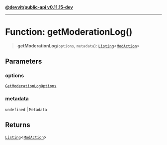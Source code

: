 [**@devvit/public-api v0.11.15-dev**](../../README.md)

---

# Function: getModerationLog()

> **getModerationLog**(`options`, `metadata`): [`Listing`](../classes/Listing.md)\<[`ModAction`](../interfaces/ModAction.md)\>

## Parameters

### options

[`GetModerationLogOptions`](../type-aliases/GetModerationLogOptions.md)

### metadata

`undefined` | `Metadata`

## Returns

[`Listing`](../classes/Listing.md)\<[`ModAction`](../interfaces/ModAction.md)\>
